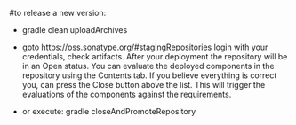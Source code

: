 #to release a new version:

- gradle clean uploadArchives

- goto https://oss.sonatype.org/#stagingRepositories
  login with your credentials, check artifacts.
  After your deployment the repository will be in an Open status. 
  You can evaluate the deployed components in the repository using the Contents tab. 
  If you believe everything is correct you, can press the Close button above the list. 
  This will trigger the evaluations of the components against the requirements. 
  
- or execute: gradle closeAndPromoteRepository